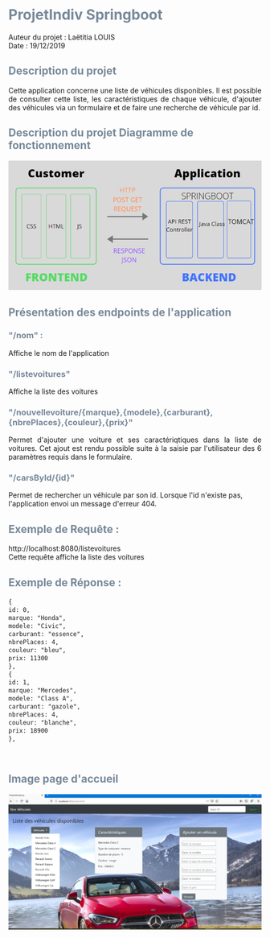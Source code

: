# <span style="color: #778999">ProjetIndiv Springboot </div>

Auteur du projet : Laëtitia LOUIS<br>Date : 19/12/2019

##  <span style="color: #778999">Description du projet </div>
<div align="justify"> Cette application concerne une liste de véhicules disponibles. Il est possible de consulter cette liste, les caractéristiques de chaque véhicule, d'ajouter des véhicules via un formulaire et de faire une recherche de véhicule par id. </div>

## <span style="color: #778999">Description du projet </div> Diagramme de fonctionnement ## 
![Image_Diagramme](https://github.com/LaetitiaLouis/projetIndiv/blob/master/Diagramme.png)


## <span style="color: #778999"> Présentation des endpoints de l'application ## 
<h3> <span style="color: #778899">"/nom" : </h3>
Affiche le nom de l'application

### <span style="color: #778899">"/listevoitures" </div> ##
Affiche la liste des voitures

### <span style="color: #778899">"/nouvellevoiture/{marque},{modele},{carburant},{nbrePlaces},{couleur},{prix}" </div> ## 
<div align="justify">Permet d'ajouter une voiture et ses caractériqtiques dans la liste de voitures. Cet ajout est rendu possible suite à la saisie par l'utilisateur des 6 paramètres requis dans le formulaire.

### <span style="color: #778899">"/carsById/{id}" </div> ##
Permet de rechercher un véhicule par son id. Lorsque l'id n'existe pas, l'application envoi un message d'erreur 404.

## <span style="color: #778899"> Exemple de Requête : ##
http://localhost:8080/listevoitures<br>
Cette requête affiche la liste des voitures

## <span style="color: #778899"> Exemple de Réponse : ##
```
{
id: 0,
marque: "Honda",
modele: "Civic",
carburant: "essence",
nbrePlaces: 4,
couleur: "bleu",
prix: 11300
},
{
id: 1,
marque: "Mercedes",
modele: "Class A",
carburant: "gazole",
nbrePlaces: 4,
couleur: "blanche",
prix: 18900
},
```
<br>

## <span style="color: #778899">Image page d'accueil ###

![image_Accueil](https://github.com/LaetitiaLouis/projetIndiv/blob/master/AccueilAppli.png)







